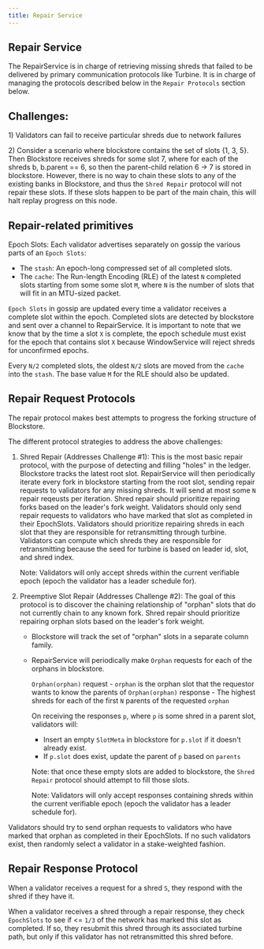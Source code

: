 ```yaml
---
title: Repair Service
---
```


## Repair Service

The RepairService is in charge of retrieving missing shreds that failed to be
delivered by primary communication protocols like Turbine. It is in charge of
managing the protocols described below in the `Repair Protocols` section below.

## Challenges:

1\) Validators can fail to receive particular shreds due to network failures

2\) Consider a scenario where blockstore contains the set of slots {1, 3, 5}.
Then Blockstore receives shreds for some slot 7, where for each of the shreds
b, b.parent == 6, so then the parent-child relation 6 -&gt; 7 is stored in
blockstore. However, there is no way to chain these slots to any of the
existing banks in Blockstore, and thus the `Shred Repair` protocol will not
repair these slots. If these slots happen to be part of the main chain, this
will halt replay progress on this node.

## Repair-related primitives

Epoch Slots:
Each validator advertises separately on gossip the various parts of an
`Epoch Slots`:

- The `stash`: An epoch-long compressed set of all completed slots.
- The `cache`: The Run-length Encoding (RLE) of the latest `N` completed
  slots starting from some some slot `M`, where `N` is the number of slots
  that will fit in an MTU-sized packet.

`Epoch Slots` in gossip are updated every time a validator receives a
complete slot within the epoch. Completed slots are detected by blockstore
and sent over a channel to RepairService. It is important to note that we
know that by the time a slot `X` is complete, the epoch schedule must exist
for the epoch that contains slot `X` because WindowService will reject
shreds for unconfirmed epochs.

Every `N/2` completed slots, the oldest `N/2` slots are moved from the
`cache` into the `stash`. The base value `M` for the RLE should also
be updated.

## Repair Request Protocols

The repair protocol makes best attempts to progress the forking structure of
Blockstore.

The different protocol strategies to address the above challenges:

1. Shred Repair \(Addresses Challenge \#1\): This is the most basic repair
   protocol, with the purpose of detecting and filling "holes" in the ledger.
   Blockstore tracks the latest root slot. RepairService will then periodically
   iterate every fork in blockstore starting from the root slot, sending repair
   requests to validators for any missing shreds. It will send at most some `N`
   repair reqeusts per iteration. Shred repair should prioritize repairing
   forks based on the leader's fork weight. Validators should only send repair
   requests to validators who have marked that slot as completed in their
   EpochSlots. Validators should prioritize repairing shreds in each slot
   that they are responsible for retransmitting through turbine. Validators can
   compute which shreds they are responsible for retransmitting because the
   seed for turbine is based on leader id, slot, and shred index.

   Note: Validators will only accept shreds within the current verifiable
   epoch \(epoch the validator has a leader schedule for\).

2. Preemptive Slot Repair \(Addresses Challenge \#2\): The goal of this
   protocol is to discover the chaining relationship of "orphan" slots that do not
   currently chain to any known fork. Shred repair should prioritize repairing
   orphan slots based on the leader's fork weight.

   - Blockstore will track the set of "orphan" slots in a separate column family.
   - RepairService will periodically make `Orphan` requests for each of
     the orphans in blockstore.

     `Orphan(orphan)` request - `orphan` is the orphan slot that the
     requestor wants to know the parents of `Orphan(orphan)` response -
     The highest shreds for each of the first `N` parents of the requested
     `orphan`

     On receiving the responses `p`, where `p` is some shred in a parent slot,
     validators will:

     - Insert an empty `SlotMeta` in blockstore for `p.slot` if it doesn't
       already exist.
     - If `p.slot` does exist, update the parent of `p` based on `parents`

     Note: that once these empty slots are added to blockstore, the
     `Shred Repair` protocol should attempt to fill those slots.

     Note: Validators will only accept responses containing shreds within the
     current verifiable epoch \(epoch the validator has a leader schedule
     for\).

Validators should try to send orphan requests to validators who have marked that
orphan as completed in their EpochSlots. If no such validators exist, then
randomly select a validator in a stake-weighted fashion.

## Repair Response Protocol

When a validator receives a request for a shred `S`, they respond with the
shred if they have it.

When a validator receives a shred through a repair response, they check
`EpochSlots` to see if <= `1/3` of the network has marked this slot as
completed. If so, they resubmit this shred through its associated turbine
path, but only if this validator has not retransmitted this shred before.
